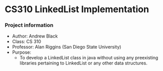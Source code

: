 # CS310 LinkedList Implementation

### Project information
- Author: Andrew Black
- Class: CS 310
- Professor: Alan Riggins (San Diego State University)
- Purpose:
    - To develop a LinkedList class in java without using any preexisting libraries pertaining to LinkedList or any other data structures.
    
    
